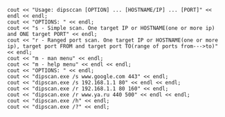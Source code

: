 	cout << "Usage: dipsccan [OPTION] ... [HOSTNAME/IP] ... [PORT]" << endl << endl;
	cout << "OPTIONS: " << endl;
	cout << "s - Simple scan. One target IP or HOSTNAME(one or more ip) and ONE target PORT" << endl;
	cout << "r - Ranged port scan. One target IP or HOSTNAME(one or more ip), target port FROM and target port TO(range of ports from--->to)" << endl;
	cout << "m - man menu" << endl;
	cout << "m - help menu" << endl << endl;
	cout << "OPTIONS: " << endl;
	cout << "dipscan.exe /s www.google.com 443" << endl;
	cout << "dipscan.exe /s 192.168.1.1 80" << endl << endl;
	cout << "dipscan.exe /r 192.168.1.1 80 160" << endl;
	cout << "dipscan.exe /r www.ya.ru 440 500" << endl << endl;
	cout << "dipscan.exe /h" << endl;
	cout << "dipscan.exe /?" << endl;
